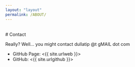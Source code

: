 ```yaml
---
layout: "layout"
permalink: /ABOUT/
---
```


<br>
# Contact

Really? Well... you might contact dullatip @t gMAIL dot com

* GitHub Page: <{{ site.urlweb }}>
* GitHub: <{{ site.urlgithub }}>

